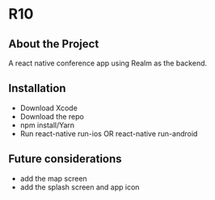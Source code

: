 # R10

## About the Project

A react native conference app using Realm as the backend.

## Installation

- Download Xcode
- Download the repo
- npm install/Yarn
- Run react-native run-ios OR react-native run-android

## Future considerations

- add the map screen
- add the splash screen and app icon
